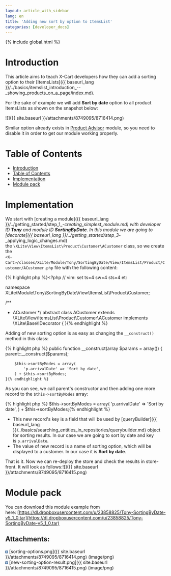 ```yaml
---
layout: article_with_sidebar
lang: en
title: 'Adding new sort by option to ItemsList'
categories: [developer_docs]
---
```


{% include global.html %}

# Introduction

This article aims to teach X-Cart developers how they can add a sorting option to their [ItemsLists]({{ baseurl_lang }}/../basics/itemslist_introduction_--_showing_products_on_a_page/index.md).

For the sake of example we will add **Sort by date** option to all product ItemsLists as shown on the snapshot below:

![]({{ site.baseurl }}/attachments/8749095/8716414.png)

Similar option already exists in [Product Advisor](http://www.x-cart.com/extensions/addons/product-advisor.html) module, so you need to disable it in order to get our module working properly.

# Table of Contents

*   [Introduction](#introduction)
*   [Table of Contents](#table-of-contents)
*   [Implementation](#implementation)
*   [Module pack](#module-pack)

# Implementation

We start with [creating a module]({{ baseurl_lang }}/../getting_started/step_1_-_creating_simplest_module.md) with developer ID **Tony** and module ID **SortingByDate**. In this module we are going to [decorate]({{ baseurl_lang }}/../getting_started/step_3_-_applying_logic_changes.md) the `\XLite\View\ItemsList\Product\Customer\ACustomer` class, so we create the  
`<X-Cart>/classes/XLite/Module/Tony/SortingByDate/View/ItemsList/Product/Customer/ACustomer.php` file with the following content: 

{% highlight php %}<?php
// vim: set ts=4 sw=4 sts=4 et:

namespace XLite\Module\Tony\SortingByDate\View\ItemsList\Product\Customer;

/**
 * ACustomer
 */
abstract class ACustomer extends \XLite\View\ItemsList\Product\Customer\ACustomer implements \XLite\Base\IDecorator
{
}{% endhighlight %}

Adding of new sorting option is as easy as changing the `__construct()` method in this class:

{% highlight php %}    public function __construct(array $params = array())
    {
        parent::__construct($params);

        $this->sortByModes = array(
            'p.arrivalDate' => 'Sort by date',
        ) + $this->sortByModes;
    }{% endhighlight %}

As you can see, we call parent's constructor and then adding one more record to the `$this->sortByModes` array: 

{% highlight php %}		$this->sortByModes = array(
            'p.arrivalDate' => 'Sort by date',
        ) + $this->sortByModes;{% endhighlight %}

*   This new record's key is a field that will be used by [queryBuilder]({{ baseurl_lang }}/../basics/searching_entities_in_repositories/querybuilder.md) object for sorting results. In our case we are going to sort by date and key is `p.arrivalDate`.
*   The value of new record is a name of sorting option, which will be displayed to a customer. In our case it is **Sort by date**.

That is it. Now we can re-deploy the store and check the results in store-front. It will look as follows:![]({{ site.baseurl }}/attachments/8749095/8716415.png)

# Module pack

You can download this module example from here: [https://dl.dropboxusercontent.com/u/23858825/Tony-SortingByDate-v5_1_0.tar](https://dl.dropboxusercontent.com/u/23858825/Tony-SortingByDate-v5_1_0.tar)

## Attachments:

![](images/icons/bullet_blue.gif) [sorting-options.png]({{ site.baseurl }}/attachments/8749095/8716414.png) (image/png)  
![](images/icons/bullet_blue.gif) [new-sorting-option-result.png]({{ site.baseurl }}/attachments/8749095/8716415.png) (image/png)